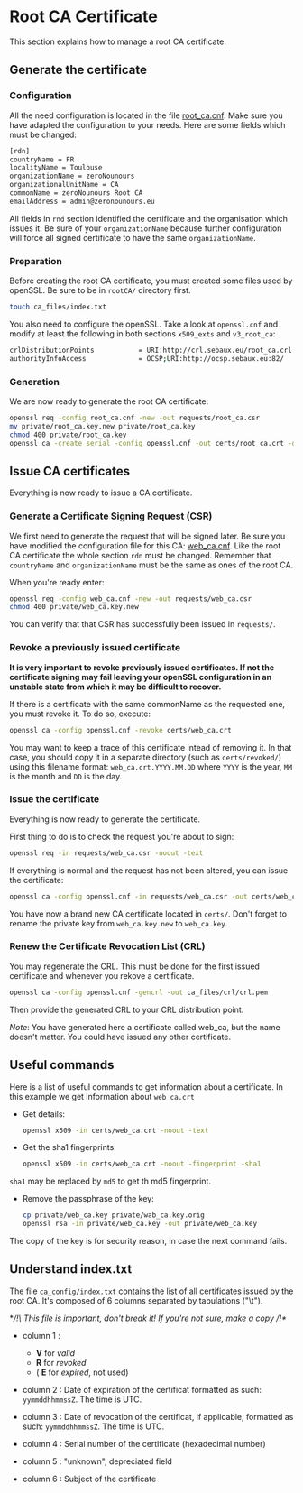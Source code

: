 Root CA Certificate
===================

This section explains how to manage a root CA certificate.


Generate the certificate
------------------------

### Configuration

All the need configuration is located in the file [root_ca.cnf][root_ca]. Make
sure you have adapted the configuration to your needs. Here are some fields
which must be changed:
  ```bash
  [rdn]
  countryName = FR
  localityName = Toulouse
  organizationName = zeroNounours
  organizationalUnitName = CA
  commonName = zeroNounours Root CA
  emailAddress = admin@zeronounours.eu
  ```

All fields in `rnd` section identified the certificate and the organisation
which issues it. Be sure of your `organizationName` because further
configuration will force all signed certificate to have the same
`organizationName`.


### Preparation

Before creating the root CA certificate, you must created some files used by
openSSL. Be sure to be in `rootCA/` directory first.
  ```bash
  touch ca_files/index.txt
  ```

You also need to configure the openSSL. Take a look at `openssl.cnf` and
modify at least the following in both sections `x509_exts` and `v3_root_ca`:
  ```bash
  crlDistributionPoints           = URI:http://crl.sebaux.eu/root_ca.crl
  authorityInfoAccess             = OCSP;URI:http://ocsp.sebaux.eu:82/
  ```


### Generation

We are now ready to generate the root CA certificate:
  ```bash
  openssl req -config root_ca.cnf -new -out requests/root_ca.csr
  mv private/root_ca.key.new private/root_ca.key
  chmod 400 private/root_ca.key
  openssl ca -create_serial -config openssl.cnf -out certs/root_ca.crt -days 3650 -batch -keyfile private/root_ca.key -selfsign -extensions v3_root_ca -infiles requests/root_ca.csr
  ```


Issue CA certificates
---------------------

Everything is now ready to issue a CA certificate.


### Generate a Certificate Signing Request (CSR)

We first need to generate the request that will be signed later. Be sure you
have modified the configuration file for this CA: [web_ca.cnf][web_ca]. Like
the root CA certificate the whole section `rdn` must be changed. Remember that
`countryName` and `organizationName` must be the same as ones of the root CA.

When you're ready enter:
  ```bash
  openssl req -config web_ca.cnf -new -out requests/web_ca.csr
  chmod 400 private/web_ca.key.new
  ```

You can verify that that CSR has successfully been issued in `requests/`.


### Revoke a previously issued certificate

__It is very important to revoke previously issued certificates. If not the
certificate signing may fail leaving your openSSL configuration in an unstable
state from which it may be difficult to recover.__

If there is a certificate with the same commonName as the requested one, you
must revoke it. To do so, execute:
  ```bash
  openssl ca -config openssl.cnf -revoke certs/web_ca.crt
  ```

You may want to keep a trace of this certificate intead of removing it. In that
case, you should copy it in a separate directory (such as `certs/revoked/`)
using this filename format: `web_ca.crt.YYYY.MM.DD` where `YYYY` is the year,
`MM` is the month and `DD` is the day.


### Issue the certificate

Everything is now ready to generate the certificate.

First thing to do is to check the request you're about to sign:
  ```bash
  openssl req -in requests/web_ca.csr -noout -text
  ```

If everything is normal and the request has not been altered, you can issue the
certificate:
  ```bash
  openssl ca -config openssl.cnf -in requests/web_ca.csr -out certs/web_ca.crt
  ```

You have now a brand new CA certificate located in `certs/`. Don't forget to
rename the private key from `web_ca.key.new` to `web_ca.key`.


### Renew the Certificate Revocation List (CRL)

You may regenerate the CRL. This must be done for the first issued certificate
and whenever you rekove a certificate.
  ```bash
  openssl ca -config openssl.cnf -gencrl -out ca_files/crl/crl.pem
  ```

Then provide the generated CRL to your CRL distribution point.


_Note_: You have generated here a certificate called web_ca, but the name
doesn't matter. You could have issued any other certificate.


Useful commands
---------------

Here is a list of useful commands to get information about a certificate. In
this example we get information about `web_ca.crt`

- Get details:
  ```bash
  openssl x509 -in certs/web_ca.crt -noout -text
  ```

- Get the sha1 fingerprints:
  ```bash
  openssl x509 -in certs/web_ca.crt -noout -fingerprint -sha1
  ```
`sha1` may be replaced by `md5` to get th md5 fingerprint.

- Remove the passphrase of the key:
  ```bash
  cp private/web_ca.key private/wab_ca.key.orig
  openssl rsa -in private/web_ca.key -out private/web_ca.key
  ```
The copy of the key is for security reason, in case the next command fails.


Understand index.txt
--------------------

The file `ca_config/index.txt` contains the list of all certificates issued by
the root CA. It's composed of 6 columns separated by tabulations ("\t").

**/!\ This file is important, don't break it! If you're not sure, make a copy
/!\**

- column 1 :
  * __V__ for _valid_
  * __R__ for _revoked_
  * ( __E__ for _expired_, not used)

- column 2 :
Date of expiration of the certificat formatted as such: `yymmddhhmmssZ`.
The time is UTC.

- column 3 :
Date of revocation of the certificat, if applicable, formatted as such:
 `yymmddhhmmssZ`.
The time is UTC.

- column 4 :
Serial number of the certificate (hexadecimal number)

- column 5 :
"unknown", depreciated field

- column 6 :
Subject of the certificate


[root_ca]: root_ca.cnf
[web_ca]: web_ca.cnf
